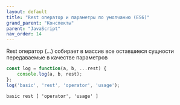 ```yaml
---
layout: default
title: "Rest оператор и параметры по умолчанию (ES6)"
grand_parent: "Конспекты"
parent: "JavaScript"
nav_order: 14
---
```


Rest оператор (...) собирает в массив все оставшиеся сущности передаваемые в качестве параметров 

```javascript
const log = function(a, b, ...rest) {
    console.log(a, b, rest);
};
log('basic', 'rest', 'operator', 'usage');
```

```
basic rest [ 'operator', 'usage' ]
```